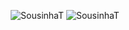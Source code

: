 <p align="center">
  <img height="auto" src="https://github-readme-stats.vercel.app/api?username=SousinhaT&show_icons=true&theme=dark&count_private=1&hide_border=true" alt="SousinhaT" />
  <!--<img height="auto" src="https://github-readme-stats.vercel.app/api/top-langs/?username=n0tprodigy&layout=compact&theme=dark&lang_count=10" alt="n0tprodigy"/>-->
  <img height="auto" src="https://github-readme-streak-stats.herokuapp.com/?user=SousinhaT&theme=dark&hide_border=true" alt="SousinhaT" />
</p>
